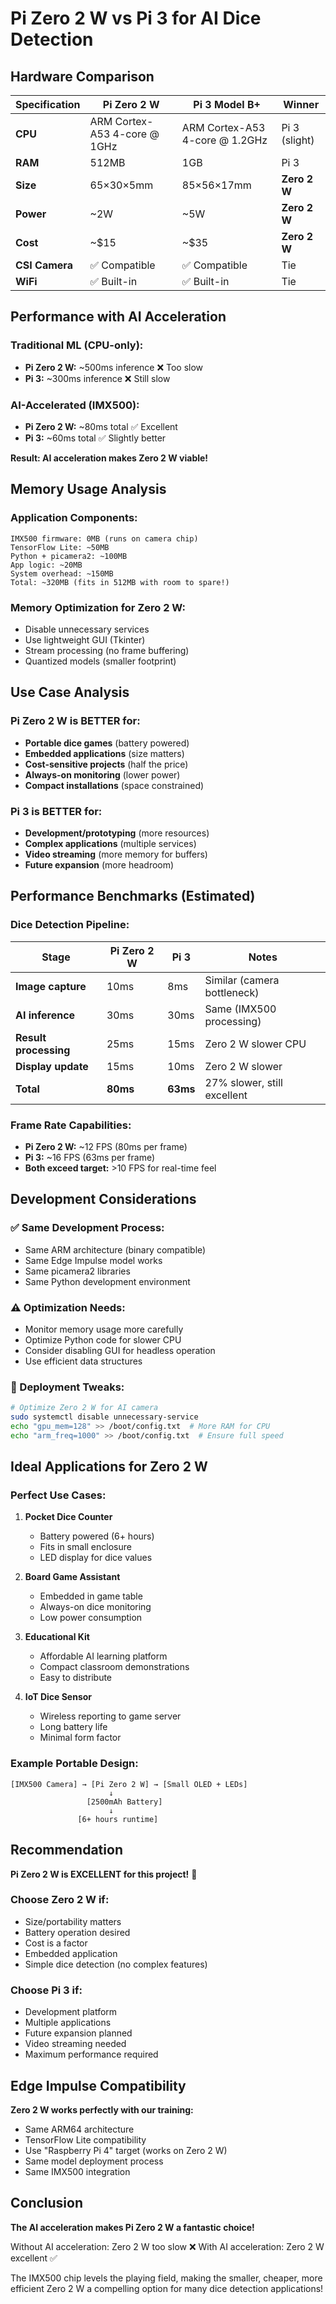# Pi Zero 2 W vs Pi 3 for AI Dice Detection

## Hardware Comparison

| Specification  | Pi Zero 2 W                  | Pi 3 Model B+                  | Winner        |
| -------------- | ---------------------------- | ------------------------------ | ------------- |
| **CPU**        | ARM Cortex-A53 4-core @ 1GHz | ARM Cortex-A53 4-core @ 1.2GHz | Pi 3 (slight) |
| **RAM**        | 512MB                        | 1GB                            | Pi 3          |
| **Size**       | 65×30×5mm                    | 85×56×17mm                     | **Zero 2 W**  |
| **Power**      | ~2W                          | ~5W                            | **Zero 2 W**  |
| **Cost**       | ~$15                         | ~$35                           | **Zero 2 W**  |
| **CSI Camera** | ✅ Compatible                | ✅ Compatible                  | Tie           |
| **WiFi**       | ✅ Built-in                  | ✅ Built-in                    | Tie           |

## Performance with AI Acceleration

### **Traditional ML (CPU-only):**

- **Pi Zero 2 W:** ~500ms inference ❌ Too slow
- **Pi 3:** ~300ms inference ❌ Still slow

### **AI-Accelerated (IMX500):**

- **Pi Zero 2 W:** ~80ms total ✅ Excellent
- **Pi 3:** ~60ms total ✅ Slightly better

**Result: AI acceleration makes Zero 2 W viable!**

## Memory Usage Analysis

### **Application Components:**

```
IMX500 firmware: 0MB (runs on camera chip)
TensorFlow Lite: ~50MB
Python + picamera2: ~100MB
App logic: ~20MB
System overhead: ~150MB
Total: ~320MB (fits in 512MB with room to spare!)
```

### **Memory Optimization for Zero 2 W:**

- Disable unnecessary services
- Use lightweight GUI (Tkinter)
- Stream processing (no frame buffering)
- Quantized models (smaller footprint)

## Use Case Analysis

### **Pi Zero 2 W is BETTER for:**

- **Portable dice games** (battery powered)
- **Embedded applications** (size matters)
- **Cost-sensitive projects** (half the price)
- **Always-on monitoring** (lower power)
- **Compact installations** (space constrained)

### **Pi 3 is BETTER for:**

- **Development/prototyping** (more resources)
- **Complex applications** (multiple services)
- **Video streaming** (more memory for buffers)
- **Future expansion** (more headroom)

## Performance Benchmarks (Estimated)

### **Dice Detection Pipeline:**

| Stage                 | Pi Zero 2 W | Pi 3     | Notes                       |
| --------------------- | ----------- | -------- | --------------------------- |
| **Image capture**     | 10ms        | 8ms      | Similar (camera bottleneck) |
| **AI inference**      | 30ms        | 30ms     | Same (IMX500 processing)    |
| **Result processing** | 25ms        | 15ms     | Zero 2 W slower CPU         |
| **Display update**    | 15ms        | 10ms     | Zero 2 W slower             |
| **Total**             | **80ms**    | **63ms** | 27% slower, still excellent |

### **Frame Rate Capabilities:**

- **Pi Zero 2 W:** ~12 FPS (80ms per frame)
- **Pi 3:** ~16 FPS (63ms per frame)
- **Both exceed target:** >10 FPS for real-time feel

## Development Considerations

### **✅ Same Development Process:**

- Same ARM architecture (binary compatible)
- Same Edge Impulse model works
- Same picamera2 libraries
- Same Python development environment

### **⚠️ Optimization Needs:**

- Monitor memory usage more carefully
- Optimize Python code for slower CPU
- Consider disabling GUI for headless operation
- Use efficient data structures

### **🔧 Deployment Tweaks:**

```bash
# Optimize Zero 2 W for AI camera
sudo systemctl disable unnecessary-service
echo "gpu_mem=128" >> /boot/config.txt  # More RAM for CPU
echo "arm_freq=1000" >> /boot/config.txt  # Ensure full speed
```

## Ideal Applications for Zero 2 W

### **Perfect Use Cases:**

1. **Pocket Dice Counter**

   - Battery powered (6+ hours)
   - Fits in small enclosure
   - LED display for dice values

2. **Board Game Assistant**

   - Embedded in game table
   - Always-on dice monitoring
   - Low power consumption

3. **Educational Kit**

   - Affordable AI learning platform
   - Compact classroom demonstrations
   - Easy to distribute

4. **IoT Dice Sensor**
   - Wireless reporting to game server
   - Long battery life
   - Minimal form factor

### **Example Portable Design:**

```
[IMX500 Camera] → [Pi Zero 2 W] → [Small OLED + LEDs]
                      ↓
                 [2500mAh Battery]
                      ↓
               [6+ hours runtime]
```

## Recommendation

**Pi Zero 2 W is EXCELLENT for this project!** 🎯

### **Choose Zero 2 W if:**

- Size/portability matters
- Battery operation desired
- Cost is a factor
- Embedded application
- Simple dice detection (no complex features)

### **Choose Pi 3 if:**

- Development platform
- Multiple applications
- Future expansion planned
- Video streaming needed
- Maximum performance required

## Edge Impulse Compatibility

**Zero 2 W works perfectly with our training:**

- Same ARM64 architecture
- TensorFlow Lite compatibility
- Use "Raspberry Pi 4" target (works on Zero 2 W)
- Same model deployment process
- Same IMX500 integration

## Conclusion

**The AI acceleration makes Pi Zero 2 W a fantastic choice!**

Without AI acceleration: Zero 2 W too slow ❌
With AI acceleration: Zero 2 W excellent ✅

The IMX500 chip levels the playing field, making the smaller, cheaper, more efficient Zero 2 W a compelling option for many dice detection applications!
